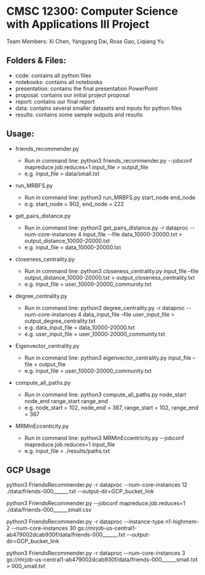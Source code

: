 # CMSC 12300: Computer Science with Applications III Project
Team Members: Xi Chen, Yangyang Dai, Rose Gao, Liqiang Yu

## Folders & Files:
- code: contains all python files
- notebooks: contains all notebooks
- presentation: contains the final presentation PowerPoint
- proposal: contains our initial project proposal
- report: contains our final report
- data: contains several smaller datasets and inputs for python files
- results: contains some sample outputs and results

## Usage: 
- friends_recommender.py
	- Run in command line: python3 friends_recommender.py --jobconf mapreduce.job.reduces=1 input_file > output_file
	- e.g. input_file = data/small.txt

- run_MRBFS.py
	- Run in command line: python3 run_MRBFS.py start_node end_node 
	- e.g. start_node = 902, end_node = 222

- get_pairs_distance.py
	- Run in command line: python3 get_pairs_distance.py -r dataproc --num-core-instances 4 input_file --file data_10000-20000.txt > output_distance_10000-20000.txt
	- e.g. input_file = data_10000-20000.txt

- closeness_centrality.py
	- Run in command line: python3 closeness_centrality.py input_file –file output_distance_10000-20000.txt > output_closeness_centrality.txt
	- e.g. input_file = user_10000-20000_community.txt

- degree_centrality.py
	- Run in command line: python3 degree_centrality.py -r dataproc --num-core-instances 4 data_input_file –file user_input_file > output_degree_centrality.txt
	- e.g. data_input_file = data_10000-20000.txt
	- e.g. user_input_file = user_10000-20000_community.txt
	
- Eigenvector_centrality.py
	- Run in command line: python3 eigenvector_centrality.py input_file –file  > output_file
	- e.g. input_file = user_10000-20000_community.txt
	
- compute_all_paths.py
	- Run in command line: python3 compute_all_paths.py node_start node_end range_start range_end
	- e.g. node_start = 102, node_end = 367, range_start = 102, range_end = 367

- MRMinEccenticity.py
	- Run in command line: python3 MRMinEccentricity.py --jobconf mapreduce.job.reduces=1 input_file
	- e.g. input_file = ./results/paths.txt


## GCP Usage
python3 FriendsRecommender.py -r dataproc --num-core-instances 12 ./data/friends-000______.txt --output-dir=GCP_bucket_link

python3 FriendsRecommender.py --jobconf mapreduce.job.reduces=1 ./data/friends-000______small.csv 

python3 FriendsRecommender.py -r dataproc --instance-type n1-highmem-2 --num-core-instances 30 gs://mrjob-us-central1-ab479002dcab930f/data/friends-000______.txt --output-dir=GCP_bucket_link

python3 FriendsRecommender.py -r dataproc --num-core-instances 3 gs://mrjob-us-central1-ab479002dcab930f/data/friends-000______small.txt > 000_small.txt
